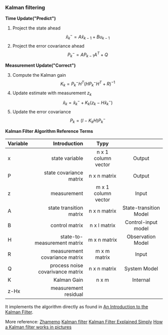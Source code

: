 ### Kalman filtering
**Time Update("Predict")**

1. Project the state ahead
$$ \hat x_k^- = A\hat x_{k-1} + Bu_{k-1}$$
2. Project the error covariance ahead
$$P_k^- = AP_{k-1}A^T + Q $$

**Measurement Update("Correct")**

3. Compute the Kalman gain
$$K_k = P_k^-H^T(HP_k^-H^T + R)^{-1}$$
4. Update estimate with measurement $z_k$ 
$$\hat x_k = \hat x_k^- + K_k({z_k - H\hat x_k^-})$$
4. Update the error covariance
$$P_k = (I - K_kH)P_k^-$$

**Kalman Filter Algorithm Reference Terms**


|Variable|Introduction|Typy||
|--------|--------:|:--------:|:--------:|
|x|state variable|n x 1 column vector|Output|
|P|state covariance matrix|n x n matrix|Output|
|z|measurement|m x 1 column vector|Input|
|A|state transition matrix|n x n matrix|State-transition Model|
|B|control matrix|n x l matrix|Control-input model|
|H|state-to-measurement matrix|m x n matrix|Observation Model|
|R|measurement covariance matrix|m x m matrix|Input|
|Q|process noise covarivance matrix|n x n matrix|System Model|
|K|Kalman Gain|n x m|Internal|
|z-Hx|measurement residual|||

It implements the algorithm directly as found in [An Introduction to the Kalman Filter](http://www.cs.unc.edu/~welch/media/pdf/kalman_intro.pdf).

More reference:
[Zhamemo](https://github.com/Zhamemo/Ubuntu/tree/master/Interview/Algorithm)
[Kalman filter](https://en.wikipedia.org/wiki/Kalman_filter)
[Kalman Filter Explained Simply](https://thekalmanfilter.com/kalman-filter-explained-simply/)
[How a Kalman filter works in pictures](https://www.bzarg.com/p/how-a-kalman-filter-works-in-pictures/)



